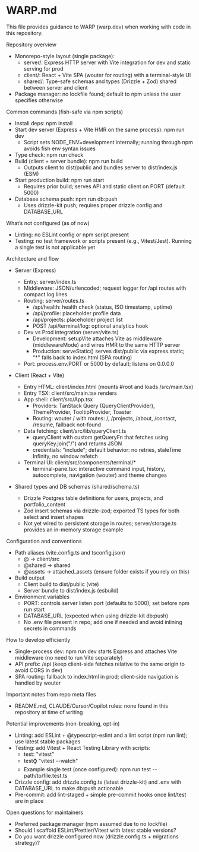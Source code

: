 # WARP.md

This file provides guidance to WARP (warp.dev) when working with code in this repository.

Repository overview
- Monorepo-style layout (single package):
  - server/: Express HTTP server with Vite integration for dev and static serving for prod
  - client/: React + Vite SPA (wouter for routing) with a terminal-style UI
  - shared/: Type-safe schemas and types (Drizzle + Zod) shared between server and client
- Package manager: no lockfile found; default to npm unless the user specifies otherwise

Common commands (fish-safe via npm scripts)
- Install deps: npm install
- Start dev server (Express + Vite HMR on the same process): npm run dev
  - Script sets NODE_ENV=development internally; running through npm avoids fish env syntax issues
- Type check: npm run check
- Build (client + server bundle): npm run build
  - Outputs client to dist/public and bundles server to dist/index.js (ESM)
- Start production build: npm run start
  - Requires prior build; serves API and static client on PORT (default 5000)
- Database schema push: npm run db:push
  - Uses drizzle-kit push; requires proper drizzle config and DATABASE_URL

What’s not configured (as of now)
- Linting: no ESLint config or npm script present
- Testing: no test framework or scripts present (e.g., Vitest/Jest). Running a single test is not applicable yet

Architecture and flow
- Server (Express)
  - Entry: server/index.ts
  - Middleware: JSON/urlencoded; request logger for /api routes with compact log lines
  - Routing: server/routes.ts
    - /api/health: health check (status, ISO timestamp, uptime)
    - /api/profile: placeholder profile data
    - /api/projects: placeholder project list
    - POST /api/terminal/log: optional analytics hook
  - Dev vs Prod integration (server/vite.ts)
    - Development: setupVite attaches Vite as middleware (middlewareMode) and wires HMR to the same HTTP server
    - Production: serveStatic() serves dist/public via express.static; "*" falls back to index.html (SPA routing)
  - Port: process.env.PORT or 5000 by default; listens on 0.0.0.0

- Client (React + Vite)
  - Entry HTML: client/index.html (mounts #root and loads /src/main.tsx)
  - Entry TSX: client/src/main.tsx renders <App />
  - App shell: client/src/App.tsx
    - Providers: TanStack Query (QueryClientProvider), ThemeProvider, TooltipProvider, Toaster
    - Routing: wouter <Switch>/<Route> with routes: /, /projects, /about, /contact, /resume, fallback not-found
  - Data fetching: client/src/lib/queryClient.ts
    - queryClient with custom getQueryFn that fetches using queryKey.join("/") and returns JSON
    - credentials: "include"; default behavior: no retries, staleTime Infinity, no window refetch
  - Terminal UI: client/src/components/terminal/*
    - terminal-pane.tsx: interactive command input, history, autocomplete, navigation (wouter) and theme changes

- Shared types and DB schemas (shared/schema.ts)
  - Drizzle Postgres table definitions for users, projects, and portfolio_content
  - Zod insert schemas via drizzle-zod; exported TS types for both select and insert shapes
  - Not yet wired to persistent storage in routes; server/storage.ts provides an in-memory storage example

Configuration and conventions
- Path aliases (vite.config.ts and tsconfig.json)
  - @ -> client/src
  - @shared -> shared
  - @assets -> attached_assets (ensure folder exists if you rely on this)
- Build output
  - Client build to dist/public (vite)
  - Server bundle to dist/index.js (esbuild)
- Environment variables
  - PORT: controls server listen port (defaults to 5000); set before npm run start
  - DATABASE_URL (expected when using drizzle-kit db:push)
  - No .env file present in repo; add one if needed and avoid inlining secrets in commands

How to develop efficiently
- Single-process dev: npm run dev starts Express and attaches Vite middleware (no need to run Vite separately)
- API prefix: /api (keep client-side fetches relative to the same origin to avoid CORS in dev)
- SPA routing: fallback to index.html in prod; client-side navigation is handled by wouter

Important notes from repo meta files
- README.md, CLAUDE/Cursor/Copilot rules: none found in this repository at time of writing

Potential improvements (non-breaking, opt-in)
- Linting: add ESLint + @typescript-eslint and a lint script (npm run lint); use latest stable packages
- Testing: add Vitest + React Testing Library with scripts:
  - test: "vitest"
  - test:watch: "vitest --watch"
  - Example single test (once configured): npm run test -- path/to/file.test.ts
- Drizzle config: add drizzle.config.ts (latest drizzle-kit) and .env with DATABASE_URL to make db:push actionable
- Pre-commit: add lint-staged + simple pre-commit hooks once lint/test are in place

Open questions for maintainers
- Preferred package manager (npm assumed due to no lockfile)
- Should I scaffold ESLint/Prettier/Vitest with latest stable versions?
- Do you want drizzle configured now (drizzle.config.ts + migrations strategy)?

